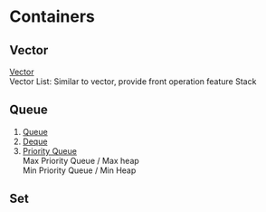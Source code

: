 # Containers
## Vector
[Vector](Vectors.md)  
Vector
List: Similar to vector, provide front operation feature
Stack

## Queue
1. [Queue](queue.md)  
2. [Deque](Deque.md)  
3. [Priority Queue](priority%20queue.md)  
         Max Priority Queue / Max heap  
         Min Priority Queue / Min Heap
         
## Set

         



